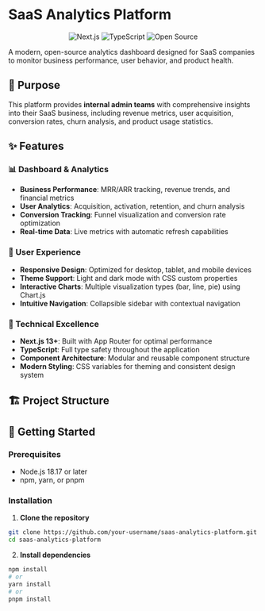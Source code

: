 # SaaS Analytics Platform

<p align="center">
  <img src="https://img.shields.io/badge/Next.js-13.0+-black?style=for-the-badge&logo=next.js" alt="Next.js">
  <img src="https://img.shields.io/badge/TypeScript-4.9+-blue?style=for-the-badge&logo=typescript" alt="TypeScript">
  <img src="https://img.shields.io/badge/Open%20Source-Yes-green?style=for-the-badge" alt="Open Source">
</p>

A modern, open-source analytics dashboard designed for SaaS companies to monitor business performance, user behavior, and product health.

## 🎯 Purpose

This platform provides **internal admin teams** with comprehensive insights into their SaaS business, including revenue metrics, user acquisition, conversion rates, churn analysis, and product usage statistics.

## ✨ Features

### 📊 Dashboard & Analytics
- **Business Performance**: MRR/ARR tracking, revenue trends, and financial metrics
- **User Analytics**: Acquisition, activation, retention, and churn analysis
- **Conversion Tracking**: Funnel visualization and conversion rate optimization
- **Real-time Data**: Live metrics with automatic refresh capabilities

### 🎨 User Experience
- **Responsive Design**: Optimized for desktop, tablet, and mobile devices
- **Theme Support**: Light and dark mode with CSS custom properties
- **Interactive Charts**: Multiple visualization types (bar, line, pie) using Chart.js
- **Intuitive Navigation**: Collapsible sidebar with contextual navigation

### 🔧 Technical Excellence
- **Next.js 13+**: Built with App Router for optimal performance
- **TypeScript**: Full type safety throughout the application
- **Component Architecture**: Modular and reusable component structure
- **Modern Styling**: CSS variables for theming and consistent design system

## 🏗️ Project Structure


## 🚀 Getting Started

### Prerequisites

- Node.js 18.17 or later
- npm, yarn, or pnpm

### Installation

1. **Clone the repository**
```bash
git clone https://github.com/your-username/saas-analytics-platform.git
cd saas-analytics-platform
```

2. **Install dependencies**
```bash
npm install
# or
yarn install
# or
pnpm install
```
